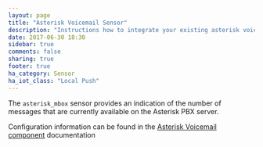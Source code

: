 ```yaml
---
layout: page
title: "Asterisk Voicemail Sensor"
description: "Instructions how to integrate your existing asterisk voicemail within Home Assistant."
date: 2017-06-30 18:30
sidebar: true
comments: false
sharing: true
footer: true
ha_category: Sensor
ha_iot_class: "Local Push"
---
```


The `asterisk_mbox` sensor provides an indication of the number of messages that are currently available on the Asterisk PBX server.

Configuration information can be found in the [Asterisk Voicemail component](/components/asterisk_mbox) documentation
